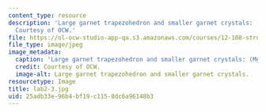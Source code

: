 ```yaml
---
content_type: resource
description: 'Large garnet trapezohedron and smaller garnet crystals: (Mg,Fe,Mn,Ca)3Al2Si3O12.
  Courtesy of OCW.'
file: https://ol-ocw-studio-app-qa.s3.amazonaws.com/courses/12-108-structure-of-earth-materials-fall-2004/25adb33e96b4bf19c1158dc6a96148b3_lab2-3.jpg
file_type: image/jpeg
image_metadata:
  caption: 'Large garnet trapezohedron and smaller garnet crystals: (Mg,Fe,Mn,Ca)3Al2Si3O12.'
  credit: Courtesy of OCW.
  image-alt: Large garnet trapezohedron and smaller garnet crystals.
resourcetype: Image
title: lab2-3.jpg
uid: 25adb33e-96b4-bf19-c115-8dc6a96148b3
---
```

